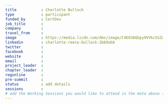 ```yaml
---
title           : Charlotte Bullock
type            : participant
funded_by       : CertDev
job_title       :
company         :
travel_from     :
image           : https://media.licdn.com/dms/image/C4E03AQGpy9VVkcSSZw/profile-displayphoto-shrink_800_800/0?e=1531958400&v=beta&t=z1RSGIzmeMJKV9KdHzOeD1rihs-6OgyUnFw5WYQT0dA
linkedin        : charlotte-reece-bullock-2b60abb
twitter         :
facebook        :
website         :
email           :
project_leader  :
chapter_leader  :
regonline       :
pre-summit      :
status          : add details
sessions        :
# add the Working Sessions you would like to attend in the meta above (use the session's title) e.g. sessions (one per line): -Security Playbooks Diagrams -Hackathon Daily Sessions
---
```


<!-- put more details about participant here -->
